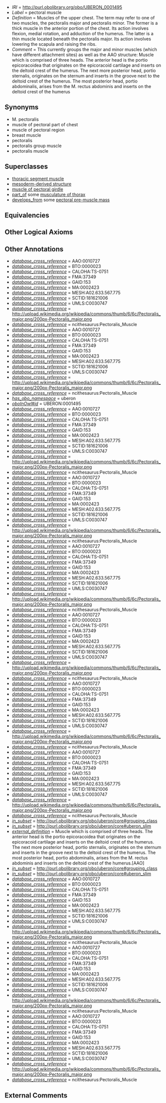  * *IRI* = http://purl.obolibrary.org/obo/UBERON_0001495
 * *Label* = pectoral muscle
 * *Definition* = Muscles of the upper chest. The term may refer to one of two muscles, the pectoralis major and pectoralis minor. The former is a thick muscle in the anterior portion of the chest. Its action involves flexion, medial rotation, and adduction of the humerus. The latter is a thin muscle located beneath the pectoralis major. Its action involves lowering the scapula and raising the ribs.
 * *Comment* = This currently groups the major and minor muscles (which have different attachment sites) as well as the AAO structure: Muscle which is comprised of three heads. The anterior head is the portio epicoracoidea that originates on the epicoracoid cartilage and inserts on the deltoid crest of the humerus. The next more posterior head, portio sternalis, originates on the sternum and inserts in the groove next to the deltoid crest of the humerus. The most posterior head, portio abdominalis, arises from the M. rectus abdominis and inserts on the deltoid crest of the humerus

## Synonyms

 * M. pectoralis
 * muscle of pectoral part of chest
 * muscle of pectoral region
 * breast muscle
 * pectoralis
 * pectoralis group muscle
 * pectoralis muscle

## Superclasses

 * [thoracic segment muscle](../../UBERON/30/UBERON_0003830.md)
 * [mesoderm-derived structure](../../UBERON/20/UBERON_0004120.md)
 * [muscle of pectoral girdle](../../UBERON/96/UBERON_0008196.md)
 * [part_of](../../BFO/50/BFO_0000050.md) some [musculature of thorax](../../UBERON/64/UBERON_0004464.md)
 * [develops_from](../../RO/02/RO_0002202.md) some [pectoral pre-muscle mass](../../UBERON/84/UBERON_0010984.md)

## Equivalencies


## Other Logical Axioms


## Other Annotations

 * *[database_cross_reference](../../ef/oboInOwl#hasDbXref.md)* = AAO:0010727
 * *[database_cross_reference](../../ef/oboInOwl#hasDbXref.md)* = BTO:0000023
 * *[database_cross_reference](../../ef/oboInOwl#hasDbXref.md)* = CALOHA:TS-0751
 * *[database_cross_reference](../../ef/oboInOwl#hasDbXref.md)* = FMA:37349
 * *[database_cross_reference](../../ef/oboInOwl#hasDbXref.md)* = GAID:153
 * *[database_cross_reference](../../ef/oboInOwl#hasDbXref.md)* = MA:0002423
 * *[database_cross_reference](../../ef/oboInOwl#hasDbXref.md)* = MESH:A02.633.567.775
 * *[database_cross_reference](../../ef/oboInOwl#hasDbXref.md)* = SCTID:181621006
 * *[database_cross_reference](../../ef/oboInOwl#hasDbXref.md)* = UMLS:C0030747
 * *[database_cross_reference](../../ef/oboInOwl#hasDbXref.md)* = http://upload.wikimedia.org/wikipedia/commons/thumb/6/6c/Pectoralis_major.png/200px-Pectoralis_major.png
 * *[database_cross_reference](../../ef/oboInOwl#hasDbXref.md)* = ncithesaurus:Pectoralis_Muscle
 * *[database_cross_reference](../../ef/oboInOwl#hasDbXref.md)* = AAO:0010727
 * *[database_cross_reference](../../ef/oboInOwl#hasDbXref.md)* = BTO:0000023
 * *[database_cross_reference](../../ef/oboInOwl#hasDbXref.md)* = CALOHA:TS-0751
 * *[database_cross_reference](../../ef/oboInOwl#hasDbXref.md)* = FMA:37349
 * *[database_cross_reference](../../ef/oboInOwl#hasDbXref.md)* = GAID:153
 * *[database_cross_reference](../../ef/oboInOwl#hasDbXref.md)* = MA:0002423
 * *[database_cross_reference](../../ef/oboInOwl#hasDbXref.md)* = MESH:A02.633.567.775
 * *[database_cross_reference](../../ef/oboInOwl#hasDbXref.md)* = SCTID:181621006
 * *[database_cross_reference](../../ef/oboInOwl#hasDbXref.md)* = UMLS:C0030747
 * *[database_cross_reference](../../ef/oboInOwl#hasDbXref.md)* = http://upload.wikimedia.org/wikipedia/commons/thumb/6/6c/Pectoralis_major.png/200px-Pectoralis_major.png
 * *[database_cross_reference](../../ef/oboInOwl#hasDbXref.md)* = ncithesaurus:Pectoralis_Muscle
 * *[has_obo_namespace](../../ce/oboInOwl#hasOBONamespace.md)* = uberon
 * *[oboInOwl#id](../../id/oboInOwl#id.md)* = UBERON:0001495
 * *[database_cross_reference](../../ef/oboInOwl#hasDbXref.md)* = AAO:0010727
 * *[database_cross_reference](../../ef/oboInOwl#hasDbXref.md)* = BTO:0000023
 * *[database_cross_reference](../../ef/oboInOwl#hasDbXref.md)* = CALOHA:TS-0751
 * *[database_cross_reference](../../ef/oboInOwl#hasDbXref.md)* = FMA:37349
 * *[database_cross_reference](../../ef/oboInOwl#hasDbXref.md)* = GAID:153
 * *[database_cross_reference](../../ef/oboInOwl#hasDbXref.md)* = MA:0002423
 * *[database_cross_reference](../../ef/oboInOwl#hasDbXref.md)* = MESH:A02.633.567.775
 * *[database_cross_reference](../../ef/oboInOwl#hasDbXref.md)* = SCTID:181621006
 * *[database_cross_reference](../../ef/oboInOwl#hasDbXref.md)* = UMLS:C0030747
 * *[database_cross_reference](../../ef/oboInOwl#hasDbXref.md)* = http://upload.wikimedia.org/wikipedia/commons/thumb/6/6c/Pectoralis_major.png/200px-Pectoralis_major.png
 * *[database_cross_reference](../../ef/oboInOwl#hasDbXref.md)* = ncithesaurus:Pectoralis_Muscle
 * *[database_cross_reference](../../ef/oboInOwl#hasDbXref.md)* = AAO:0010727
 * *[database_cross_reference](../../ef/oboInOwl#hasDbXref.md)* = BTO:0000023
 * *[database_cross_reference](../../ef/oboInOwl#hasDbXref.md)* = CALOHA:TS-0751
 * *[database_cross_reference](../../ef/oboInOwl#hasDbXref.md)* = FMA:37349
 * *[database_cross_reference](../../ef/oboInOwl#hasDbXref.md)* = GAID:153
 * *[database_cross_reference](../../ef/oboInOwl#hasDbXref.md)* = MA:0002423
 * *[database_cross_reference](../../ef/oboInOwl#hasDbXref.md)* = MESH:A02.633.567.775
 * *[database_cross_reference](../../ef/oboInOwl#hasDbXref.md)* = SCTID:181621006
 * *[database_cross_reference](../../ef/oboInOwl#hasDbXref.md)* = UMLS:C0030747
 * *[database_cross_reference](../../ef/oboInOwl#hasDbXref.md)* = http://upload.wikimedia.org/wikipedia/commons/thumb/6/6c/Pectoralis_major.png/200px-Pectoralis_major.png
 * *[database_cross_reference](../../ef/oboInOwl#hasDbXref.md)* = ncithesaurus:Pectoralis_Muscle
 * *[database_cross_reference](../../ef/oboInOwl#hasDbXref.md)* = AAO:0010727
 * *[database_cross_reference](../../ef/oboInOwl#hasDbXref.md)* = BTO:0000023
 * *[database_cross_reference](../../ef/oboInOwl#hasDbXref.md)* = CALOHA:TS-0751
 * *[database_cross_reference](../../ef/oboInOwl#hasDbXref.md)* = FMA:37349
 * *[database_cross_reference](../../ef/oboInOwl#hasDbXref.md)* = GAID:153
 * *[database_cross_reference](../../ef/oboInOwl#hasDbXref.md)* = MA:0002423
 * *[database_cross_reference](../../ef/oboInOwl#hasDbXref.md)* = MESH:A02.633.567.775
 * *[database_cross_reference](../../ef/oboInOwl#hasDbXref.md)* = SCTID:181621006
 * *[database_cross_reference](../../ef/oboInOwl#hasDbXref.md)* = UMLS:C0030747
 * *[database_cross_reference](../../ef/oboInOwl#hasDbXref.md)* = http://upload.wikimedia.org/wikipedia/commons/thumb/6/6c/Pectoralis_major.png/200px-Pectoralis_major.png
 * *[database_cross_reference](../../ef/oboInOwl#hasDbXref.md)* = ncithesaurus:Pectoralis_Muscle
 * *[database_cross_reference](../../ef/oboInOwl#hasDbXref.md)* = AAO:0010727
 * *[database_cross_reference](../../ef/oboInOwl#hasDbXref.md)* = BTO:0000023
 * *[database_cross_reference](../../ef/oboInOwl#hasDbXref.md)* = CALOHA:TS-0751
 * *[database_cross_reference](../../ef/oboInOwl#hasDbXref.md)* = FMA:37349
 * *[database_cross_reference](../../ef/oboInOwl#hasDbXref.md)* = GAID:153
 * *[database_cross_reference](../../ef/oboInOwl#hasDbXref.md)* = MA:0002423
 * *[database_cross_reference](../../ef/oboInOwl#hasDbXref.md)* = MESH:A02.633.567.775
 * *[database_cross_reference](../../ef/oboInOwl#hasDbXref.md)* = SCTID:181621006
 * *[database_cross_reference](../../ef/oboInOwl#hasDbXref.md)* = UMLS:C0030747
 * *[database_cross_reference](../../ef/oboInOwl#hasDbXref.md)* = http://upload.wikimedia.org/wikipedia/commons/thumb/6/6c/Pectoralis_major.png/200px-Pectoralis_major.png
 * *[database_cross_reference](../../ef/oboInOwl#hasDbXref.md)* = ncithesaurus:Pectoralis_Muscle
 * *[database_cross_reference](../../ef/oboInOwl#hasDbXref.md)* = AAO:0010727
 * *[database_cross_reference](../../ef/oboInOwl#hasDbXref.md)* = BTO:0000023
 * *[database_cross_reference](../../ef/oboInOwl#hasDbXref.md)* = CALOHA:TS-0751
 * *[database_cross_reference](../../ef/oboInOwl#hasDbXref.md)* = FMA:37349
 * *[database_cross_reference](../../ef/oboInOwl#hasDbXref.md)* = GAID:153
 * *[database_cross_reference](../../ef/oboInOwl#hasDbXref.md)* = MA:0002423
 * *[database_cross_reference](../../ef/oboInOwl#hasDbXref.md)* = MESH:A02.633.567.775
 * *[database_cross_reference](../../ef/oboInOwl#hasDbXref.md)* = SCTID:181621006
 * *[database_cross_reference](../../ef/oboInOwl#hasDbXref.md)* = UMLS:C0030747
 * *[database_cross_reference](../../ef/oboInOwl#hasDbXref.md)* = http://upload.wikimedia.org/wikipedia/commons/thumb/6/6c/Pectoralis_major.png/200px-Pectoralis_major.png
 * *[database_cross_reference](../../ef/oboInOwl#hasDbXref.md)* = ncithesaurus:Pectoralis_Muscle
 * *[database_cross_reference](../../ef/oboInOwl#hasDbXref.md)* = AAO:0010727
 * *[database_cross_reference](../../ef/oboInOwl#hasDbXref.md)* = BTO:0000023
 * *[database_cross_reference](../../ef/oboInOwl#hasDbXref.md)* = CALOHA:TS-0751
 * *[database_cross_reference](../../ef/oboInOwl#hasDbXref.md)* = FMA:37349
 * *[database_cross_reference](../../ef/oboInOwl#hasDbXref.md)* = GAID:153
 * *[database_cross_reference](../../ef/oboInOwl#hasDbXref.md)* = MA:0002423
 * *[database_cross_reference](../../ef/oboInOwl#hasDbXref.md)* = MESH:A02.633.567.775
 * *[database_cross_reference](../../ef/oboInOwl#hasDbXref.md)* = SCTID:181621006
 * *[database_cross_reference](../../ef/oboInOwl#hasDbXref.md)* = UMLS:C0030747
 * *[database_cross_reference](../../ef/oboInOwl#hasDbXref.md)* = http://upload.wikimedia.org/wikipedia/commons/thumb/6/6c/Pectoralis_major.png/200px-Pectoralis_major.png
 * *[database_cross_reference](../../ef/oboInOwl#hasDbXref.md)* = ncithesaurus:Pectoralis_Muscle
 * *[in_subset](../../et/oboInOwl#inSubset.md)* = http://purl.obolibrary.org/obo/uberon/core#grouping_class
 * *[in_subset](../../et/oboInOwl#inSubset.md)* = http://purl.obolibrary.org/obo/uberon/core#uberon_slim
 * *[external_definition](../../UBPROP/01/UBPROP_0000001.md)* = Muscle which is comprised of three heads. The anterior head is the portio epicoracoidea that originates on the epicoracoid cartilage and inserts on the deltoid crest of the humerus. The next more posterior head, portio sternalis, originates on the sternum and inserts in the groove next to the deltoid crest of the humerus. The most posterior head, portio abdominalis, arises from the M. rectus abdominis and inserts on the deltoid crest of the humerus.[AAO]
 * *[in_subset](../../et/oboInOwl#inSubset.md)* = http://purl.obolibrary.org/obo/uberon/core#grouping_class
 * *[in_subset](../../et/oboInOwl#inSubset.md)* = http://purl.obolibrary.org/obo/uberon/core#uberon_slim
 * *[database_cross_reference](../../ef/oboInOwl#hasDbXref.md)* = AAO:0010727
 * *[database_cross_reference](../../ef/oboInOwl#hasDbXref.md)* = BTO:0000023
 * *[database_cross_reference](../../ef/oboInOwl#hasDbXref.md)* = CALOHA:TS-0751
 * *[database_cross_reference](../../ef/oboInOwl#hasDbXref.md)* = FMA:37349
 * *[database_cross_reference](../../ef/oboInOwl#hasDbXref.md)* = GAID:153
 * *[database_cross_reference](../../ef/oboInOwl#hasDbXref.md)* = MA:0002423
 * *[database_cross_reference](../../ef/oboInOwl#hasDbXref.md)* = MESH:A02.633.567.775
 * *[database_cross_reference](../../ef/oboInOwl#hasDbXref.md)* = SCTID:181621006
 * *[database_cross_reference](../../ef/oboInOwl#hasDbXref.md)* = UMLS:C0030747
 * *[database_cross_reference](../../ef/oboInOwl#hasDbXref.md)* = http://upload.wikimedia.org/wikipedia/commons/thumb/6/6c/Pectoralis_major.png/200px-Pectoralis_major.png
 * *[database_cross_reference](../../ef/oboInOwl#hasDbXref.md)* = ncithesaurus:Pectoralis_Muscle
 * *[database_cross_reference](../../ef/oboInOwl#hasDbXref.md)* = AAO:0010727
 * *[database_cross_reference](../../ef/oboInOwl#hasDbXref.md)* = BTO:0000023
 * *[database_cross_reference](../../ef/oboInOwl#hasDbXref.md)* = CALOHA:TS-0751
 * *[database_cross_reference](../../ef/oboInOwl#hasDbXref.md)* = FMA:37349
 * *[database_cross_reference](../../ef/oboInOwl#hasDbXref.md)* = GAID:153
 * *[database_cross_reference](../../ef/oboInOwl#hasDbXref.md)* = MA:0002423
 * *[database_cross_reference](../../ef/oboInOwl#hasDbXref.md)* = MESH:A02.633.567.775
 * *[database_cross_reference](../../ef/oboInOwl#hasDbXref.md)* = SCTID:181621006
 * *[database_cross_reference](../../ef/oboInOwl#hasDbXref.md)* = UMLS:C0030747
 * *[database_cross_reference](../../ef/oboInOwl#hasDbXref.md)* = http://upload.wikimedia.org/wikipedia/commons/thumb/6/6c/Pectoralis_major.png/200px-Pectoralis_major.png
 * *[database_cross_reference](../../ef/oboInOwl#hasDbXref.md)* = ncithesaurus:Pectoralis_Muscle
 * *[database_cross_reference](../../ef/oboInOwl#hasDbXref.md)* = AAO:0010727
 * *[database_cross_reference](../../ef/oboInOwl#hasDbXref.md)* = BTO:0000023
 * *[database_cross_reference](../../ef/oboInOwl#hasDbXref.md)* = CALOHA:TS-0751
 * *[database_cross_reference](../../ef/oboInOwl#hasDbXref.md)* = FMA:37349
 * *[database_cross_reference](../../ef/oboInOwl#hasDbXref.md)* = GAID:153
 * *[database_cross_reference](../../ef/oboInOwl#hasDbXref.md)* = MA:0002423
 * *[database_cross_reference](../../ef/oboInOwl#hasDbXref.md)* = MESH:A02.633.567.775
 * *[database_cross_reference](../../ef/oboInOwl#hasDbXref.md)* = SCTID:181621006
 * *[database_cross_reference](../../ef/oboInOwl#hasDbXref.md)* = UMLS:C0030747
 * *[database_cross_reference](../../ef/oboInOwl#hasDbXref.md)* = http://upload.wikimedia.org/wikipedia/commons/thumb/6/6c/Pectoralis_major.png/200px-Pectoralis_major.png
 * *[database_cross_reference](../../ef/oboInOwl#hasDbXref.md)* = ncithesaurus:Pectoralis_Muscle

## External Comments

